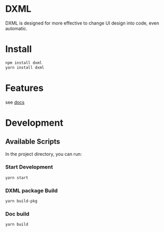 # DXML

DXML is designed for more effective to change UI design into code, even automatic.

# Install

```bash
npm install dxml
yarn install dxml
```
# Features

see [docs](https://wenshin.github.io/projects/dxml/)

# Development

## Available Scripts

In the project directory, you can run:

### Start Development

`yarn start`

### DXML package Build
`yarn build-pkg`

### Doc build

`yarn build`